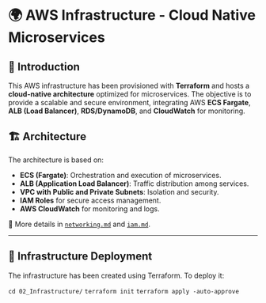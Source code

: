 # 🌍 AWS Infrastructure - Cloud Native Microservices

## 📌 Introduction
This AWS infrastructure has been provisioned with **Terraform** and hosts a **cloud-native architecture** optimized for microservices. The objective is to provide a scalable and secure environment, integrating AWS **ECS Fargate**, **ALB (Load Balancer)**, **RDS/DynamoDB**, and **CloudWatch** for monitoring.

## 🏗️ Architecture
The architecture is based on:
- **ECS (Fargate)**: Orchestration and execution of microservices.
- **ALB (Application Load Balancer)**: Traffic distribution among services.
- **VPC with Public and Private Subnets**: Isolation and security.
- **IAM Roles** for secure access management.
- **AWS CloudWatch** for monitoring and logs.

📄 More details in [`networking.md`](networking.md) and [`iam.md`](iam.md).

---

## 🚀 Infrastructure Deployment
The infrastructure has been created using Terraform. To deploy it:


`cd 02_Infrastructure/`
`terraform init`
`terraform apply -auto-approve`

